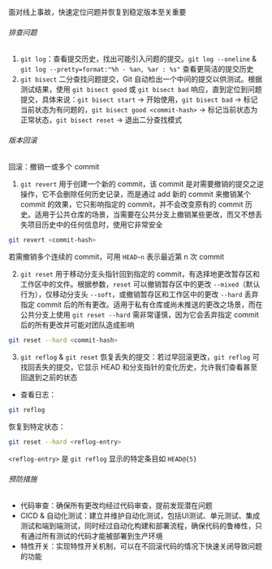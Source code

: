 面对线上事故，快速定位问题并恢复到稳定版本至关重要

###### 排查问题

1. `git log`：查看提交历史，找出可能引入问题的提交。`git log --oneline` & `git log --pretty=format:"%h - %an, %ar : %s"` 查看更简洁的提交历史
2. `git bisect` 二分查找问题提交，Git 自动检出一个中间的提交以供测试。根据测试结果，使用 `git bisect good` 或 `git bisect bad` 响应，直到定位到问题提交，具体来说：`git bisect start` -> 开始使用，`git bisect bad` -> 标记当前状态为有问题的，`git bisect good <commit-hash>` -> 标记当前状态为正常状态，`git bisect reset` -> 退出二分查找模式

###### 版本回滚

回滚：撤销一或多个 commit

1. `git revert` 用于创建一个新的 commit，该 commit 是对需要撤销的提交之逆操作，它不会删除任何历史记录，而是通过 add 新的 commit 来撤销某个 commit 的效果，它只影响指定的 commit，并不会改变原有的 commit 历史。适用于公共仓库的场景，当需要在公共分支上撤销某些更改，而又不想丢失项目历史中的任何信息时，使用它非常安全

```bash
git revert <commit-hash>
```

若需撤销多个连续的 commit，可用 `HEAD~n` 表示最近第 n 次 commit

2. `git reset` 用于移动分支头指针回到指定的 commit，有选择地更改暂存区和工作区中的文件。根据参数，`reset` 可以撤销暂存区中的更改 `--mixed`（默认行为），仅移动分支头 `--soft`，或撤销暂存区和工作区中的更改 `--hard` 丢弃指定 commit 后的所有更改。适用于私有仓库或尚未推送的更改之场景，而在公共分支上使用 `git reset --hard` 需非常谨慎，因为它会丢弃指定 commit 后的所有更改并可能对团队造成影响

```bash
git reset --hard <commit-hash>
```

3. `git reflog` & `git reset` 恢复丢失的提交：若过早回滚更改，`git reflog` 可找回丢失的提交，它显示 HEAD 和分支指针的变化历史，允许我们查看甚至回退到之前的状态

- 查看日志：

```bash
git reflog
```

恢复到特定状态：

```bash
git reset --hard <reflog-entry>
```

`<reflog-entry>` 是 `git reflog` 显示的特定条目如 `HEAD@{5}`

###### 预防措施

- 代码审查：确保所有更改均经过代码审查，提前发现潜在问题
- CICD & 自动化测试：建立并维护自动化测试，包括UI测试、单元测试、集成测试和端到端测试，同时经过自动化构建和部署流程，确保代码的鲁棒性，只有通过所有测试的代码才能被部署到生产环境
- 特性开关：实现特性开关机制，可以在不回滚代码的情况下快速关闭导致问题的功能

